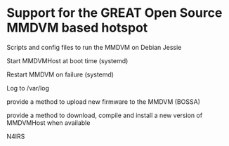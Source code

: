 # Support for the GREAT Open Source MMDVM based hotspot

Scripts and config files to run the MMDVM on Debian Jessie

Start MMDVMHost at boot time (systemd)

Restart MMDVM on failure (systemd) 

Log to /var/log

provide a method to upload new firmware to the MMDVM (BOSSA)

provide a method to download, compile and install a new version of MMDVMHost when available

N4IRS
